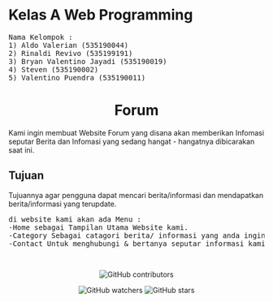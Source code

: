 <h1>Kelas A Web Programming</h1>

<pre>
Nama Kelompok :
1) Aldo Valerian (535190044)
2) Rinaldi Revivo (535199191)
3) Bryan Valentino Jayadi (535190019)
4) Steven (535190002)
5) Valentino Puendra (535190011)
</pre>

<h1 align="center">Forum</h1> 

<p>Kami ingin membuat Website Forum yang disana akan memberikan Infomasi seputar Berita dan Infomasi yang sedang hangat - hangatnya dibicarakan saat ini.</p>

<h2>Tujuan</h2>
<p>Tujuannya agar pengguna dapat mencari berita/informasi dan mendapatkan berita/informasi yang terupdate.</p>

<pre>
di website kami akan ada Menu :
-Home sebagai Tampilan Utama Website kami.
-Category Sebagai catagori berita/ informasi yang anda inginkan.
-Contact Untuk menghubungi & bertanya seputar informasi kami serta email dan contak aktif yang dapat menghubungi kami.</p>
</pre>

<p align="center">
<img alt="GitHub contributors" src="https://img.shields.io/github/contributors/A-WebProgramming/Forum?style=plastic">
</p>

<p align="center">
<img alt="GitHub watchers" src="https://img.shields.io/github/watchers/A-WebProgramming/Forum?style=social">
<img alt="GitHub stars" src="https://img.shields.io/github/stars/A-WebProgramming/Forum?style=social">
</p>
